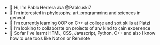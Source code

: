 - 👋 Hi, I’m Pablo Herrera aka @Pablouski7
- 👀 I’m interested in phylosophy, art, programming and sciences in general
- 🌱 I’m currently learning OOP on C++ at college and soft skills at Platzi
- 💞️ I’m looking to collaborate on projects of any kind to gain experience
- 🧰 So far I've learnt HTML, CSS, Javascript, Python, C++ and also I know how to use tools like Notion or Remnote
